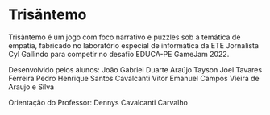 # Trisäntemo 

Trisântemo é um jogo com foco narrativo e puzzles sob a temática de empatia, fabricado no laboratório especial de informática da ETE Jornalista Cyl Gallindo para competir no desafio EDUCA-PE GameJam 2022.

Desenvolvido pelos alunos:
João Gabriel Duarte Araújo
Tayson Joel Tavares Ferreira
Pedro Henrique Santos Cavalcanti
Vitor Emanuel Campos Vieira de Araujo e Silva

Orientação do Professor: Dennys Cavalcanti Carvalho



